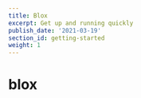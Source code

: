 ```yaml
---
title: Blox 
excerpt: Get up and running quickly
publish_date: '2021-03-19'
section_id: getting-started
weight: 1
---
```


# blox 